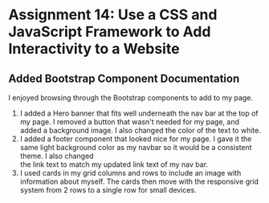 # Assignment 14: Use a CSS and JavaScript Framework to Add Interactivity to a Website


## Added Bootstrap Component Documentation
I enjoyed browsing through the Bootstrap components to add to my page.
1.  I added a Hero banner that fits well underneath the nav bar at the top of my page.
    I removed a button that wasn't needed for my page, and added a background image.
    I also changed the color of the text to white.
2.  I added a footer component that looked nice for my page.  I gave it the same light
    background color as my navbar so it would be a consistent theme.  I also changed    
    the link text to match my updated link text of my nav bar.
3.  I used cards in my grid columns and rows to include an image with information
    about myself.  The cards then move with the responsive grid system from 2 rows
    to a single row for small devices.